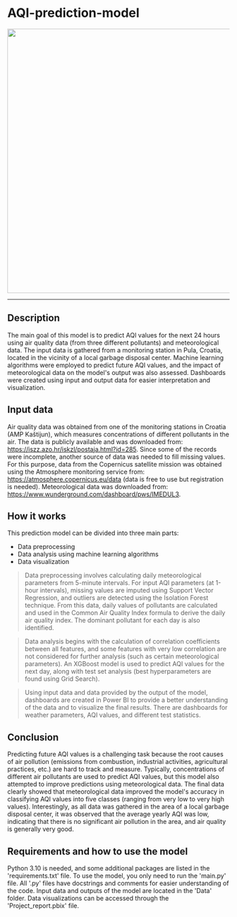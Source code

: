 # AQI-prediction-model
<img src="https://github.com/kscepanovic/AQI-prediction-model/assets/142613209/55374770-6509-40b1-8e78-688d27b1a989" width="600">

---
## Description

The main goal of this model is to predict AQI values for the next 24 hours using air quality data (from three different pollutants) and meteorological data. The input data is gathered from a monitoring station in Pula, Croatia, located in the vicinity of a local garbage disposal center. Machine learning algorithms were employed to predict future AQI values, and the impact of meteorological data on the model's output was also assessed. Dashboards were created using input and output data for easier interpretation and visualization.

## Input data
Air quality data was obtained from one of the monitoring stations in Croatia (AMP Kaštijun), which measures concentrations of different pollutants in the air. The data is publicly available and was downloaded from: https://iszz.azo.hr/iskzl/postaja.html?id=285. Since some of the records were incomplete, another source of data was needed to fill missing values. For this purpose, data from the Copernicus satellite mission was obtained using the Atmosphere monitoring service from: https://atmosphere.copernicus.eu/data (data is free to use but registration is needed). Meteorological data was downloaded from: https://www.wunderground.com/dashboard/pws/IMEDUL3.

## How it works
This prediction model can be divided into three main parts:
- Data preprocessing
- Data analysis using machine learning algorithms
- Data visualization

> Data preprocessing involves calculating daily meteorological parameters from 5-minute intervals. For input AQI parameters (at 1-hour intervals), missing values are imputed using Support Vector Regression, and outliers are detected using the Isolation Forest technique. From this data, daily values of pollutants are calculated and used in the Common Air Quality Index formula to derive the daily air quality index. The dominant pollutant for each day is also identified.

> Data analysis begins with the calculation of correlation coefficients between all features, and some features with very low correlation are not considered for further analysis (such as certain meteorological parameters). An XGBoost model is used to predict AQI values for the next day, along with test set analysis (best hyperparameters are found using Grid Search).

> Using input data and data provided by the output of the model, dashboards are created in Power BI to provide a better understanding of the data and to visualize the final results. There are dashboards for weather parameters, AQI values, and different test statistics.

## Conclusion
Predicting future AQI values is a challenging task because the root causes of air pollution (emissions from combustion, industrial activities, agricultural practices, etc.) are hard to track and measure. Typically, concentrations of different air pollutants are used to predict AQI values, but this model also attempted to improve predictions using meteorological data. The final data clearly showed that meteorological data improved the model's accuracy in classifying AQI values into five classes (ranging from very low to very high values). Interestingly, as all data was gathered in the area of a local garbage disposal center, it was observed that the average yearly AQI was low, indicating that there is no significant air pollution in the area, and air quality is generally very good.

## Requirements and how to use the model
Python 3.10 is needed, and some additional packages are listed in the 'requirements.txt' file. To use the model, you only need to run the 'main.py' file. All '.py' files have docstrings and comments for easier understanding of the code. Input data and outputs of the model are located in the 'Data' folder. Data visualizations can be accessed through the 'Project_report.pbix' file. 
